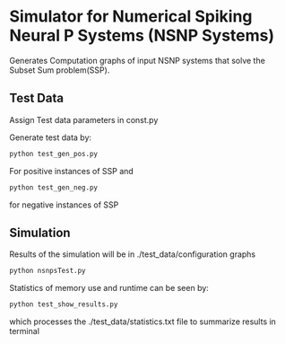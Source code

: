 # Simulator for Numerical Spiking Neural P Systems (NSNP Systems)

Generates Computation graphs of input NSNP systems that solve the Subset Sum problem(SSP).


## Test Data
Assign Test data parameters in const.py

Generate test data by:
```sh
python test_gen_pos.py 
```
For positive instances of SSP and 

```sh
python test_gen_neg.py 
```
for negative instances of SSP

## Simulation
Results of the simulation will be in ./test_data/configuration graphs

```sh
python nsnpsTest.py 
```
Statistics of memory use and runtime can be seen by:
```sh
python test_show_results.py 
```
which processes the ./test_data/statistics.txt file to summarize results in terminal

